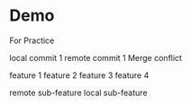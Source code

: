 # Demo
For Practice

local commit 1
remote commit 1
Merge conflict

feature 1
feature 2
feature 3
feature 4

remote sub-feature
local sub-feature
